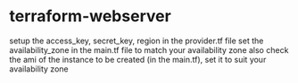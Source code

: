 # terraform-webserver
 setup the access_key, secret_key, region in the provider.tf file 
 set the availability_zone in the main.tf file to match your availability zone
 also check the ami of the instance to be created (in the main.tf), set it to suit your availability zone
